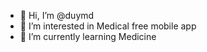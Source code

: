 - 👋 Hi, I’m @duymd
- 👀 I’m interested in Medical free mobile app
- 🌱 I’m currently learning Medicine

<!---
duymd/duymd is a ✨ special ✨ repository because its `README.md` (this file) appears on your GitHub profile.
You can click the Preview link to take a look at your changes.
--->
